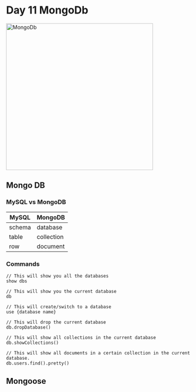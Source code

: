 # Day 11 MongoDb

<img src="https://github.com/adion81/mern-lectures/blob/master/assets/mongoDb.png" alt="MongoDb" width="400px" />

## Mongo DB

### MySQL vs MongoDB

| MySQL  | MongoDB |
|---------------------|---------------------|
| schema | database |
| table  | collection |
| row    | document |

### Commands

```
// This will show you all the databases 
show dbs

// This will show you the current database
db

// This will create/switch to a database
use {database name}

// This will drop the current database
db.dropDatabase()

// This will show all collections in the current database
db.showCollections()

// This will show all documents in a certain collection in the current database.
db.users.find().pretty()
```

## Mongoose

